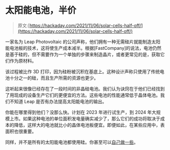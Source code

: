 # 太阳能电池，半价

> 原文:[https://hackaday.com/2021/11/06/solar-cells-half-off/](https://hackaday.com/2021/11/06/solar-cells-half-off/)

一家名为 Leap Photovoltaic 的公司声称，他们拥有一种无需硅片就能制造太阳能电池板的技术，这将使生产成本减半。根据[FastCompany]的说法，电池仍然是基于硅的，但不需要作为一个单独的步骤来制造晶片，或者更常见的是，获取它们作为原材料。

该过程被比作 3D 打印，因为硅粉被沉积在基底上。这种设计声称只使用了传统电池十分之一的硅，而且生产所需的资源也更少。

这听起来很像已经存在了一段时间的非晶硅电池。我们认为诀窍在于他们已经找到了用现成的设备生产它们的更便宜的方法。这些电池的性能通常低于晶体电池。我们不知道 Leap 是否有办法提高太阳能电池的输出。

你能在哪里得到他们？没那么快。计划在 2023 年进行试生产，到 2024 年大规模上市。如果这种电池的单位面积发电量确实减少了，那么它们的成功将取决于成本的降低，这样大的电池就比小的晶体电池板便宜。即便如此，在某些应用中，表面积也很重要。

同样，并不是所有的太阳能电池都使用硅。你甚至可以[自己做一些](https://hackaday.com/2018/01/26/home-brew-solar-cells-for-the-chemically-curious/)。